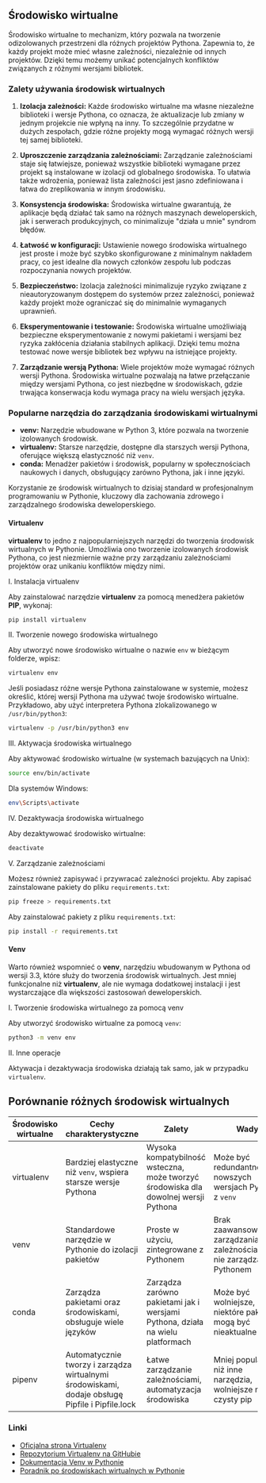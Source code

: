 ## Środowisko wirtualne

Środowisko wirtualne to mechanizm, który pozwala na tworzenie odizolowanych przestrzeni dla różnych projektów Pythona. Zapewnia to, że każdy projekt może mieć własne zależności, niezależnie od innych projektów. Dzięki temu możemy unikać potencjalnych konfliktów związanych z różnymi wersjami bibliotek.

### Zalety używania środowisk wirtualnych

1. **Izolacja zależności:** Każde środowisko wirtualne ma własne niezależne biblioteki i wersje Pythona, co oznacza, że aktualizacje lub zmiany w jednym projekcie nie wpłyną na inny. To szczególnie przydatne w dużych zespołach, gdzie różne projekty mogą wymagać różnych wersji tej samej biblioteki.

2. **Uproszczenie zarządzania zależnościami:** Zarządzanie zależnościami staje się łatwiejsze, ponieważ wszystkie biblioteki wymagane przez projekt są instalowane w izolacji od globalnego środowiska. To ułatwia także wdrożenia, ponieważ lista zależności jest jasno zdefiniowana i łatwa do zreplikowania w innym środowisku.

3. **Konsystencja środowiska:** Środowiska wirtualne gwarantują, że aplikacje będą działać tak samo na różnych maszynach deweloperskich, jak i serwerach produkcyjnych, co minimalizuje "działa u mnie" syndrom błędów.

4. **Łatwość w konfiguracji:** Ustawienie nowego środowiska wirtualnego jest proste i może być szybko skonfigurowane z minimalnym nakładem pracy, co jest idealne dla nowych członków zespołu lub podczas rozpoczynania nowych projektów.

5. **Bezpieczeństwo:** Izolacja zależności minimalizuje ryzyko związane z nieautoryzowanym dostępem do systemów przez zależności, ponieważ każdy projekt może ograniczać się do minimalnie wymaganych uprawnień.

6. **Eksperymentowanie i testowanie:** Środowiska wirtualne umożliwiają bezpieczne eksperymentowanie z nowymi pakietami i wersjami bez ryzyka zakłócenia działania stabilnych aplikacji. Dzięki temu można testować nowe wersje bibliotek bez wpływu na istniejące projekty.

7. **Zarządzanie wersją Pythona:** Wiele projektów może wymagać różnych wersji Pythona. Środowiska wirtualne pozwalają na łatwe przełączanie między wersjami Pythona, co jest niezbędne w środowiskach, gdzie trwająca konserwacja kodu wymaga pracy na wielu wersjach języka.

### Popularne narzędzia do zarządzania środowiskami wirtualnymi

- **venv:** Narzędzie wbudowane w Python 3, które pozwala na tworzenie izolowanych środowisk.
- **virtualenv:** Starsze narzędzie, dostępne dla starszych wersji Pythona, oferujące większą elastyczność niż `venv`.
- **conda:** Menadżer pakietów i środowisk, popularny w społecznościach naukowych i danych, obsługujący zarówno Pythona, jak i inne języki.

Korzystanie ze środowisk wirtualnych to dzisiaj standard w profesjonalnym programowaniu w Pythonie, kluczowy dla zachowania zdrowego i zarządzalnego środowiska deweloperskiego.

#### Virtualenv

**virtualenv** to jedno z najpopularniejszych narzędzi do tworzenia środowisk wirtualnych w Pythonie. Umożliwia ono tworzenie izolowanych środowisk Pythona, co jest niezmiernie ważne przy zarządzaniu zależnościami projektów oraz unikaniu konfliktów między nimi.

I. Instalacja virtualenv

Aby zainstalować narzędzie **virtualenv** za pomocą menedżera pakietów **PIP**, wykonaj:

```bash
pip install virtualenv
```

II. Tworzenie nowego środowiska wirtualnego

Aby utworzyć nowe środowisko wirtualne o nazwie `env` w bieżącym folderze, wpisz:

```bash
virtualenv env
```

Jeśli posiadasz różne wersje Pythona zainstalowane w systemie, możesz określić, której wersji Pythona ma używać twoje środowisko wirtualne. Przykładowo, aby użyć interpretera Pythona zlokalizowanego w `/usr/bin/python3`:

```bash
virtualenv -p /usr/bin/python3 env
```

III. Aktywacja środowiska wirtualnego

Aby aktywować środowisko wirtualne (w systemach bazujących na Unix):

```bash
source env/bin/activate
```

Dla systemów Windows:

```bash
env\Scripts\activate
```

IV. Dezaktywacja środowiska wirtualnego

Aby dezaktywować środowisko wirtualne:

```bash
deactivate
```

V. Zarządzanie zależnościami

Możesz również zapisywać i przywracać zależności projektu. Aby zapisać zainstalowane pakiety do pliku `requirements.txt`:

```bash
pip freeze > requirements.txt
```

Aby zainstalować pakiety z pliku `requirements.txt`:

```bash
pip install -r requirements.txt
```

#### Venv

Warto również wspomnieć o **venv**, narzędziu wbudowanym w Pythona od wersji 3.3, które służy do tworzenia środowisk wirtualnych. Jest mniej funkcjonalne niż **virtualenv**, ale nie wymaga dodatkowej instalacji i jest wystarczające dla większości zastosowań deweloperskich.

I. Tworzenie środowiska wirtualnego za pomocą venv

Aby utworzyć środowisko wirtualne za pomocą `venv`:

```bash
python3 -m venv env
```
  
II. Inne operacje

Aktywacja i dezaktywacja środowiska działają tak samo, jak w przypadku `virtualenv`.


## Porównanie różnych środowisk wirtualnych

| Środowisko wirtualne | Cechy charakterystyczne                          | Zalety                                            | Wady                                          |
|----------------------|--------------------------------------------------|---------------------------------------------------|-----------------------------------------------|
| virtualenv          | Bardziej elastyczne niż `venv`, wspiera starsze wersje Pythona | Wysoka kompatybilność wsteczna, może tworzyć środowiska dla dowolnej wersji Pythona | Może być redundantne na nowszych wersjach Pythona z `venv` |
| venv                 | Standardowe narzędzie w Pythonie do izolacji pakietów | Proste w użyciu, zintegrowane z Pythonem           | Brak zaawansowanego zarządzania zależnościami, nie zarządza Pythonem |
| conda                | Zarządza pakietami oraz środowiskami, obsługuje wiele języków | Zarządza zarówno pakietami jak i wersjami Pythona, działa na wielu platformach | Może być wolniejsze, niektóre pakiety mogą być nieaktualne |
| pipenv               | Automatycznie tworzy i zarządza wirtualnymi środowiskami, dodaje obsługę Pipfile i Pipfile.lock | Łatwe zarządzanie zależnościami, automatyzacja środowiska | Mniej popularne niż inne narzędzia, wolniejsze niż czysty pip |

### Linki

- [Oficjalna strona Virtualenv](https://virtualenv.pypa.io/en/latest/)
- [Repozytorium Virtualenv na GitHubie](https://github.com/pypa/virtualenv)
- [Dokumentacja Venv w Pythonie](https://docs.python.org/3/library/venv.html)
- [Poradnik po środowiskach wirtualnych w Pythonie](https://realpython.com/python-virtual-environments-a-primer/)

